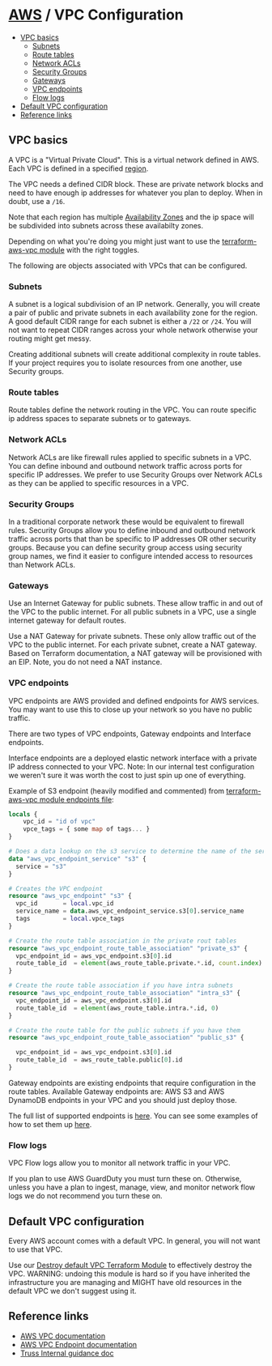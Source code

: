 # [AWS](README.md) / VPC Configuration

<!-- toc -->

* [VPC basics](#vpc-basics)
  * [Subnets](#subnets)
  * [Route tables](#route-tables)
  * [Network ACLs](#network-acls)
  * [Security Groups](#security-groups)
  * [Gateways](#gateways)
  * [VPC endpoints](#vpc-endpoints)
  * [Flow logs](#flow-logs)
* [Default VPC configuration](#default-vpc-configuration)
* [Reference links](#reference-links)

<!-- Regenerate with "pre-commit run -a markdown-toc" -->

<!-- tocstop -->

## VPC basics

A VPC is a "Virtual Private Cloud".
This is a virtual network defined in AWS.
Each VPC is defined in a specified [region](https://docs.aws.amazon.com/AWSEC2/latest/UserGuide/using-regions-availability-zones.html#concepts-available-regions).

The VPC needs a defined CIDR block.
These are private network blocks and need to have enough ip addresses for whatever you plan to deploy.
When in doubt, use a `/16`.

Note that each region has multiple [Availability Zones](https://docs.aws.amazon.com/AWSEC2/latest/UserGuide/using-regions-availability-zones.html#concepts-availability-zones) and the ip space will be subdivided into subnets across these availabilty zones.

Depending on what you're doing you might just want to use the [terraform-aws-vpc module](https://github.com/terraform-aws-modules/terraform-aws-vpc) with the right toggles.

The following are objects associated with VPCs that can be configured.

### Subnets

A subnet is a logical subdivision of an IP network.
Generally, you will create a pair of public and private subnets in each availability zone for the region.
A good default CIDR range for each subnet is either a `/22` or `/24`.
You will not want to repeat CIDR ranges across your whole network otherwise your routing might get messy.

Creating additional subnets will create additional complexity in route tables.
If your project requires you to isolate resources from one another, use Security groups.

### Route tables

Route tables define the network routing in the VPC.
You can route specific ip address spaces to separate subnets or to gateways.

### Network ACLs

Network ACLs are like firewall rules applied to specific subnets in a VPC.
You can define inbound and outbound network traffic across ports for specific IP addresses.
We prefer to use Security Groups over Network ACLs as they can be applied to specific resources in a VPC.

### Security Groups

In a traditional corporate network these would be equivalent to firewall rules.
Security Groups allow you to define inbound and outbound network traffic across ports that than be specific to IP addresses OR other security groups.
Because you can define security group access using security group names, we find it easier to configure intended access to resources than Network ACLs.

### Gateways

Use an Internet Gateway for public subnets.
These allow traffic in and out of the VPC to the public internet.
For all public subnets in a VPC, use a single internet gateway for default routes.

Use a NAT Gateway for private subnets.
These only allow traffic out of the VPC to the public internet.
For each private subnet, create a NAT gateway.
Based on Terraform documentation, a NAT gateway will be provisioned with an EIP.
Note, you do not need a NAT instance.

### VPC endpoints

VPC endpoints are AWS provided and defined endpoints for AWS services.
You may want to use this to close up your network so you have no public traffic.

There are two types of VPC endpoints, Gateway endpoints and Interface endpoints.

Interface endpoints are a deployed elastic network interface with a private IP address connected to your VPC.
Note: In our internal test configuration we weren't sure it was worth the cost to just spin up one of everything.

Example of S3 endpoint (heavily modified and commented) from [terraform-aws-vpc module endpoints file](https://github.com/terraform-aws-modules/terraform-aws-vpc/blob/master/vpc-endpoints.tf):

``` terraform
locals {
    vpc_id = "id of vpc"
    vpce_tags = { some map of tags... }
}

# Does a data lookup on the s3 service to determine the name of the service for aws_vpc_endpoint
data "aws_vpc_endpoint_service" "s3" {
  service = "s3"
}

# Creates the VPC endpoint
resource "aws_vpc_endpoint" "s3" {
  vpc_id       = local.vpc_id
  service_name = data.aws_vpc_endpoint_service.s3[0].service_name
  tags         = local.vpce_tags
}

# Create the route table association in the private rout tables
resource "aws_vpc_endpoint_route_table_association" "private_s3" {
  vpc_endpoint_id = aws_vpc_endpoint.s3[0].id
  route_table_id  = element(aws_route_table.private.*.id, count.index)
}

# Create the route table association if you have intra subnets
resource "aws_vpc_endpoint_route_table_association" "intra_s3" {
  vpc_endpoint_id = aws_vpc_endpoint.s3[0].id
  route_table_id  = element(aws_route_table.intra.*.id, 0)
}

# Create the route table for the public subnets if you have them
resource "aws_vpc_endpoint_route_table_association" "public_s3" {

  vpc_endpoint_id = aws_vpc_endpoint.s3[0].id
  route_table_id  = aws_route_table.public[0].id
}
```

Gateway endpoints are existing endpoints that require configuration in the route tables.
Available Gateway endpoints are: AWS S3 and AWS DynamoDB endpoints in your VPC and you should just deploy those.

The full list of supported endpoints is [here](https://docs.aws.amazon.com/vpc/latest/userguide/vpc-endpoints.html).
You can see some examples of how to set them up [here](https://github.com/terraform-aws-modules/terraform-aws-vpc/blob/master/vpc-endpoints.tf).

### Flow logs

VPC Flow logs allow you to monitor all network traffic in your VPC.

If you plan to use AWS GuardDuty you must turn these on.
Otherwise, unless you have a plan to ingest, manage, view, and monitor network flow logs we do not recommend you turn these on.

## Default VPC configuration

Every AWS account comes with a default VPC.
In general, you will not want to use that VPC.

Use our [Destroy default VPC Terraform Module](https://github.com/trussworks/terraform-aws-destroy-default-vpc) to effectively destroy the VPC.
WARNING: undoing this module is hard so if you have inherited the infrastructure you are managing and MIGHT have old resources in the default VPC we don't suggest using it.

## Reference links

* [AWS VPC documentation](https://docs.aws.amazon.com/vpc/latest/userguide/what-is-amazon-vpc.html)
* [AWS VPC Endpoint documentation](https://docs.aws.amazon.com/vpc/latest/userguide/vpc-endpoints.html)
* [Truss Internal guidance doc](https://docs.google.com/document/d/1LeEfqBqVw8gyvSU-TD5IUvDYEwM-0wq5IhYE58fNB8c/edit)

